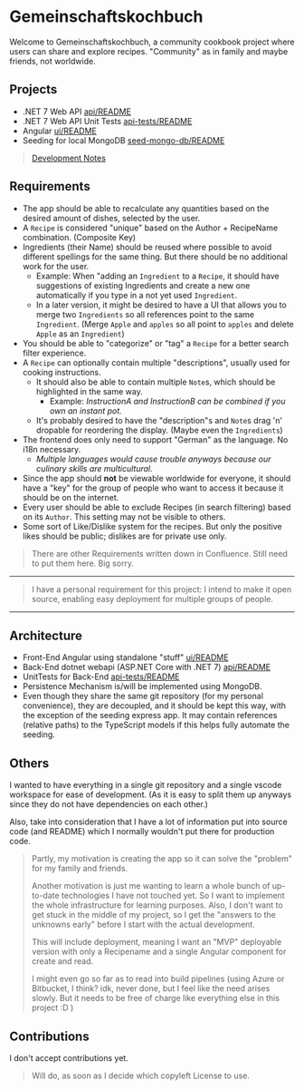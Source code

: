 # Gemeinschaftskochbuch

Welcome to Gemeinschaftskochbuch, a community cookbook project where users can share and explore recipes.
"Community" as in family and maybe friends, not worldwide.

## Projects

- .NET 7 Web API [api/README](api/README.md)
- .NET 7 Web API Unit Tests [api-tests/README](api-tests/README.md)
- Angular [ui/README](ui/README.md)
- Seeding for local MongoDB [seed-mongo-db/README](seed-mongo-db/README.md)

> [Development Notes](development-notes.md)

## Requirements

- The app should be able to recalculate any quantities based on the desired amount of dishes, selected by the user.
- A `Recipe` is considered "unique" based on the Author + RecipeName combination. (Composite Key)
- Ingredients (their Name) should be reused where possible to avoid different spellings for the same thing. But there should be no additional work for the user.
  - Example: When "adding an `Ingredient` to a `Recipe`, it should have suggestions of existing Ingredients and create a new one automatically if you type in a not yet used `Ingredient`.
  - In a later version, it might be desired to have a UI that allows you to merge two `Ingredients` so all references point to the same `Ingredient`. (Merge `Apple` and `apples` so all point to `apples` and delete `Apple` as an `Ingredient`)
- You should be able to "categorize" or "tag" a `Recipe` for a better search filter experience.
- A `Recipe` can optionally contain multiple "descriptions", usually used for cooking instructions.
  - It should also be able to contain multiple `Note`s, which should be highlighted in the same way.
    - Example: *InstructionA and InstructionB can be combined if you own an instant pot.*
  - It's probably desired to have the "description"s and `Note`s drag 'n' dropable for reordering the display. (Maybe even the `Ingredients`)
- The frontend does only need to support "German" as the language. No i18n necessary.
  - *Multiple languages would cause trouble anyways because our culinary skills are multicultural.*
- Since the app should **not** be viewable worldwide for everyone, it should have a "key" for the group of people who want to access it because it should be on the internet.
- Every user should be able to exclude Recipes (in search filtering) based on its `Author`. This setting may not be visible to others.
- Some sort of Like/Dislike system for the recipes. But only the positive likes should be public; dislikes are for private use only.

> There are other Requirements written down in Confluence. Still need to put them here. Big sorry.

---
> I have a personal requirement for this project: I intend to make it open source, enabling easy deployment for multiple groups of people.

---

## Architecture

- Front-End Angular using standalone "stuff" [ui/README](ui/README.md)
- Back-End dotnet webapi (ASP.NET Core with .NET 7) [api/README](api/README.md)
- UnitTests for Back-End [api-tests/README](api-tests/README.md)
- Persistence Mechanism is/will be implemented using MongoDB.
- Even though they share the same git repository (for my personal convenience), they are decoupled, and it should be kept this way, with the exception of the seeding express app. It may contain references (relative paths) to the TypeScript models if this helps fully automate the seeding.

## Others

I wanted to have everything in a single git repository and a single vscode workspace for ease of development. (As it is easy to split them up anyways since they do not have dependencies on each other.)

Also, take into consideration that I have a lot of information put into source code (and README) which I normally wouldn't put there for production code.

> Partly, my motivation is creating the app so it can solve the "problem" for my family and friends.
>
> Another motivation is just me wanting to learn a whole bunch of up-to-date technologies I have not touched yet. So I want to implement the whole infrastructure for learning purposes. Also, I don't want to get stuck in the middle of my project, so I get the "answers to the unknowns early" before I start with the actual development.
>
> This will include deployment, meaning I want an "MVP" deployable version with only a Recipename and a single Angular component for create and read.
>
> I might even go so far as to read into build pipelines (using Azure or Bitbucket, I think? idk, never done, but I feel like the need arises slowly. But it needs to be free of charge like everything else in this project :D )

## Contributions

I don't accept contributions yet.
> Will do, as soon as I decide which copyleft License to use.
